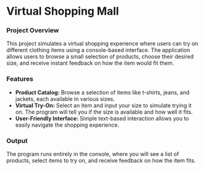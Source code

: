 <h1><strong>Virtual Shopping Mall</strong></h1>

<h3><strong>Project Overview</strong></h3>
<p>This project simulates a virtual shopping experience where users can try on different clothing items using a console-based interface. The application allows users to browse a small selection of products, choose their desired size, and receive instant feedback on how the item would fit them.</p>

<h3><strong>Features</strong></h3>
<ul>
    <li><strong>Product Catalog:</strong> Browse a selection of items like t-shirts, jeans, and jackets, each available in various sizes.</li>
    <li><strong>Virtual Try-On:</strong> Select an item and input your size to simulate trying it on. The program will tell you if the size is available and how well it fits.</li>
    <li><strong>User-Friendly Interface:</strong> Simple text-based interaction allows you to easily navigate the shopping experience.</li>
</ul>

<h3><strong>Output</strong></h3>
<p>The program runs entirely in the console, where you will see a list of products, select items to try on, and receive feedback on how the item fits.</p>
